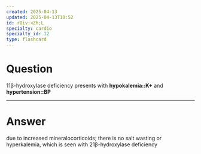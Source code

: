 ```yaml
---
created: 2025-04-13
updated: 2025-04-13T10:52
id: rOiv:<Zh;L
specialty: cardio
specialty_id: 12
type: flashcard
---
```


# Question
11β-hydroxylase deficiency presents with **hypokalemia::K+** and **hypertension::BP**

---

# Answer
due to increased mineralocorticoids; there is no salt wasting or hyperkalemia, which is seen with 21β-hydroxylase deficiency